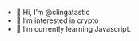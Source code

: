 - 👋 Hi, I’m @clingatastic
- 👀 I’m interested in crypto
- 🌱 I’m currently learning Javascript.


<!---
clingatastic/clingatastic is a ✨ special ✨ repository because its `README.md` (this file) appears on your GitHub profile.
You can click the Preview link to take a look at your changes.
--->
